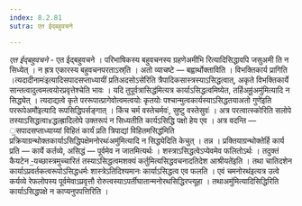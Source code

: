 ```yaml
---
index: 8.2.81
sutra: एत ईद्बहुवचने

---
```

_एत ईद्बहुवचने_ - एत ईद्बहुवचने । परिभाषिकस्य बहुवचनस्य ग्रहणेअमीभि रित्यादिसिद्धावपि जसुअमी ति न सिध्येत् । न ह्रत्र एकारस्य बहुवचनपरताऽस्र्ति । अतो व्याचष्टे — बह्वार्थोक्ताविति । विभक्तिकार्य प्रागिति ।त्यदादीनामः॑इत्यादिसपादसप्ताध्यायीं प्रतिअदसोऽसे॑रिति त्रैपादिकसास्त्रस्याऽसिद्धत्वात्, अकृते विभक्तिकार्ये सान्तत्वादुत्वमत्वयोरप्रवृत्तेश्चेति भावः । यदि तुपूर्वत्रासिद्ध॑मित्यत्र कार्याऽसिद्धत्वमिष्येत, तर्हिअमू॒॑अमु॑मित्यादि न सिद्ध्येत् । त्यदाद्यत्वे कृते पररूपात्प्रागेवोत्वमत्वयोः कृतयोः पश्चान्मुत्वकार्यस्याऽसिद्धतयाअतो गुणे॑इति पररूपेअमौ॑इत्यादि रूपसिद्धिपर्सङ्गात् । किंच चर्म वस्तेचर्मवः॑, सुष्टु वस्तेसुवः॑ । अत्र परत्वात्स्कोरिति सलोपे तस्याऽसिद्धत्वा४द्धल्ह्रादिलोपे उक्तरूपं न सिध्यतीति कार्यऽसिद्धि पक्षो हेय एव । अत्र वदन्ति — ॒सपादसप्ताध्याय्यां विहितं कार्यं प्रति त्रिपाद्यां विहितमसिद्ध॑मिति प्रक्रियाग्रन्थोक्तकार्याऽसिद्धिपक्षेमनोरथः॑अमु॑मित्यादि न सिद्ध्येदिति केचुत् । तन्न । प्रक्तियाग्रन्थोक्तेर्हि कार्य प्रति — कार्ये कर्तव्ये, असिद्धं — पूर्वमेव न जातमित्यर्थः । शस्त्राऽसिद्धत्वेऽप्येवमेव फलितोऽर्थः । तदुक्तं कैयटेन -॒यच्छास्त्रमुच्चारितं तस्याऽसिद्धत्वमशक्यं कर्तुमित्यसिद्धवचनादतिदेश आश्रीयते॑इति । तथा चातिदशेन कार्याऽप्रवर्तकत्वरूपोऽसिद्धधर्मः शास्त्रेऽतिदिश्यमानः कार्याऽसिद्धत्व एव फलति । एवं चमनोरथ॑इत्यत्र उत्वे कर्यव्ये रेफलोपस्य पूर्वमेवाऽप्रवृत्तौ रोरुत्वस्याऽपर्तीघातान्मनोरथसिद्धिरप्त्यूहा । तथाअमु॑मित्यादिसिद्धिरिति कार्याऽसिद्धपक्षे न काप्यनुपपत्तिरिति ।